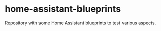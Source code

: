 # home-assistant-blueprints
Repository with some Home Assistant blueprints to test various aspects.
